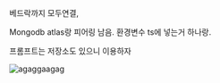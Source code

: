 베드락까지 모두연결,

Mongodb atlas랑 피어링 남음.
환경변수 ts에 넣는거 하나랑.

프롬프트는 저장소도 있으니 이용하자



![agaggaagag](https://github.com/user-attachments/assets/9c68cf60-7211-4bfb-9b81-8f59d18ed278)
